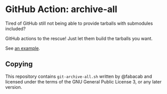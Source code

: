 # GitHub Action: archive-all

Tired of GitHub still not being able to provide tarballs with
submodules included?

GitHub actions to the rescue! Just let them build the tarballs you want.

See [an example](https://github.com/leahneukirchen/actions-archive-all/blob/test/.github/workflows/run.yaml).

## Copying

This repository contains `git-archive-all.sh` written by @fabacab
and licensed under the terms of the GNU General Public License 3,
or any later version.
